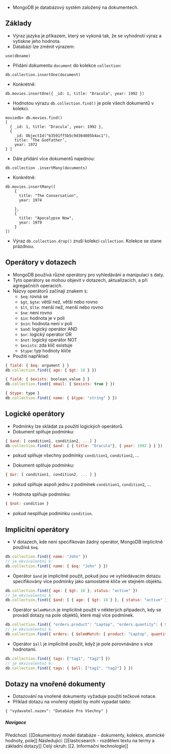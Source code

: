 - MongoDB je databázový systém založený na dokumentech.

## Základy
- Výraz jazyka je příkazem, který se vykoná tak, že se vyhodnotí výraz a vytiskne jeho hodnota.
- Databázi lze změnit výrazem:
```mongodb
use(dbname)
```

- Přidání dokumentu `document` do kolekce `collection`:
```mongodb
db.collection.insertOne(document)
```
- Konkrétně:
```mongodb
db.movies.insertOne({ _id: 1, title: "Dracula", year: 1992 })
```

- Hodnotou výrazu `db.collection.find()` je pole všech dokumentů v kolekci.
```mongodb
moviedb> db.movies.find()
[
  { _id: 1, title: ’Dracula’, year: 1992 },
  {
    _id: ObjectId("63591ff5b5c9d364805b4ac1"),
    title: ’The Godfather’,
    year: 1972
} ]
```

- Dále přidání více dokumentů najednou:
```mongodb
db.collection .insertMany(documents)
```
- Konkrétně:
```mongodb
db.movies.insertMany([
	{
	  title: "The Conversation",
	  year: 1974

	}, 
	{
	  title: "Apocalypse Now",
	  year: 1979
	}
])
```

- Výraz `db.collection.drop()` zruší kolekci `collection`. Kolekce se stane prázdnou.

## Operátory v dotazech
- MongoDB používá různé operátory pro vyhledávání a manipulaci s daty.
- Tyto operátory se mohou objevit v dotazech, aktualizacích, a při agregačních operacích. 
- Názvy operátorů začínají znakem `$`:
	- `$eq`: rovná se
	- `$gt`, `$gte`: větší než, větší nebo rovno
	- `$lt`, `$lte`: menší než, menší nebo rovno
	- `$ne`: není rovno
	- `$in`: hodnota je v poli
	- `$nin`: hodnota není v poli
	- `$and`: logický operátor AND
	- `$or`: logický operátor OR
	- `$not`: logický operátor NOT
	- `$exists`: zda klíč existuje
	- `$type`: typ hodnoty klíče
- Použití například:
```javascript
{ field: { $eq: argument } }
db.collection.find({ age: { $gt: 18 } })

{ field: { $exists: boolean_value } }
db.collection.find({ email: { $exists: true } })

{ $type: type }
db.collection.find({ name: { $type: "string" } })
```

## Logické operátory
- Podmínky lze skládat za použití logických operátorů.
- Dokument splňuje podmínku:
```javascript
{ $and: [ condition1, condition2, ...] }
db.collection.find({ $and: [ { title: "Dracula"}, { year: 1992 } ] })
```
- pokud splňuje všechny podmínky `condition1`, `condition2`, ...

- Dokument splňuje podmínku:
```javascript
{ $or: [ condition1, condition2, ... ] }
```
- pokud splňuje aspoň jednu z podmínek `condition1`, `condition2`, ...

- Hodnota splňuje podmínku:
```javascript
{ $not: condition }
```
- pokud nesplňuje podmínku `condition`.

## Implicitní operátory
- V dotazech, kde není specifikován žádný operátor, MongoDB implicitně používá `$eq`. 
```javascript
db.collection.find({ name: "John" }) 
// je ekvivalentní k:
db.collection.find({ name: { $eq: "John" } })
```
- Operátor `$and` je implicitně použit, pokud jsou ve vyhledávacím dotazu specifikovány více podmínky jako samostatné klíče ve stejném objektu.
```javascript
db.collection.find({ age: { $gt: 18 }, status: "active" })
// je ekvivalentní k:
db.collection.find({ $and: [ { age: { $gt: 18 } }, { status: "active" } ] })
```
- Operátor `$elemMatch` je implicitně použit v některých případech, kdy se provádí dotazy na pole objektů, které mají více podmínek.
```javascript
db.collection.find({ "orders.product": "Laptop", "orders.quantity": { $gt: 1 } })
// je ekvivalentní k:
db.collection.find({ orders: { $elemMatch: { product: "Laptop", quantity: { $gt: 1 } } } })
```
- Operátor `$all` je implicitně použit, když je pole porovnáváno s více hodnotami.
```javascript
db.collection.find({ tags: ["tag1", "tag2"] })
// je ekvivalentní k:
db.collection.find({ tags: { $all: ["tag1", "tag2"] } })
```
## Dotazy na vnořené dokumenty
- Dotazování na vnořené dokumenty vyžaduje použití tečkové notace. 
- Příklad dotazu na vnořený objekt by mohl vypadat takto:
```mongodb
{ "vydavatel.nazev": "Databáze Pro Všechny" }
```


##### Navigace
Předchozí:  [[Dokumentový model databáze - dokumenty, kolekce, atomické hodnoty, pole]]
Následující: [[Elasticsearch - rozdělení textu na termy a základní dotazy]]
Celý okruh: [[2. Informační technologie]]
